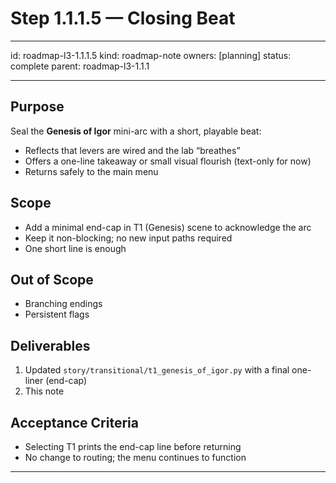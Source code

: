 # Step 1.1.1.5 — Closing Beat

---

id: roadmap-l3-1.1.1.5
kind: roadmap-note
owners: [planning]
status: complete
parent: roadmap-l3-1.1.1

---

## Purpose
Seal the **Genesis of Igor** mini-arc with a short, playable beat:
- Reflects that levers are wired and the lab “breathes”
- Offers a one-line takeaway or small visual flourish (text-only for now)
- Returns safely to the main menu

## Scope
- Add a minimal end-cap in T1 (Genesis) scene to acknowledge the arc
- Keep it non-blocking; no new input paths required
- One short line is enough

## Out of Scope
- Branching endings
- Persistent flags

## Deliverables
1. Updated `story/transitional/t1_genesis_of_igor.py` with a final one-liner (end-cap)
2. This note

## Acceptance Criteria
- Selecting T1 prints the end-cap line before returning
- No change to routing; the menu continues to function

---
